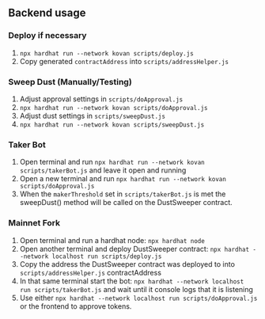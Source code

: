 ## Backend usage

### Deploy if necessary

1) `npx hardhat run --network kovan scripts/deploy.js`
2) Copy generated `contractAddress` into `scripts/addressHelper.js`
### Sweep Dust (Manually/Testing)

1) Adjust approval settings in `scripts/doApproval.js`
2) `npx hardhat run --network kovan scripts/doApproval.js`
3) Adjust dust settings in `scripts/sweepDust.js`
4) `npx hardhat run --network kovan scripts/sweepDust.js`

### Taker Bot
1) Open terminal and run `npx hardhat run --network kovan scripts/takerBot.js` and leave it open and running
2) Open a new terminal and run `npx hardhat run --network kovan scripts/doApproval.js`
3) When the `makerThreshold` set in `scripts/takerBot.js` is met the sweepDust() method will be called on the DustSweeper contract.

### Mainnet Fork
1) Open terminal and run a hardhat node: `npx hardhat node`
2) Open another terminal and deploy DustSweeper contract: `npx hardhat --network localhost run scripts/deploy.js`
3) Copy the address the DustSweeper contract was deployed to into `scripts/addressHelper.js` contractAddress
4) In that same terminal start the bot: `npx hardhat --network localhost run scripts/takerBot.js` and wait until it console logs that it is listening
5) Use either `npx hardhat --network localhost run scripts/doApproval.js` or the frontend to approve tokens.